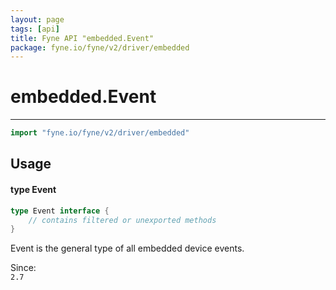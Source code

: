 ```yaml
---
layout: page
tags: [api]
title: Fyne API "embedded.Event"
package: fyne.io/fyne/v2/driver/embedded
---
```


# embedded.Event
---
```go
import "fyne.io/fyne/v2/driver/embedded"
```

## Usage

#### type Event

```go
type Event interface {
	// contains filtered or unexported methods
}
```

Event is the general type of all embedded device events.


<div class="since">Since: <code>
2.7</code></div>
